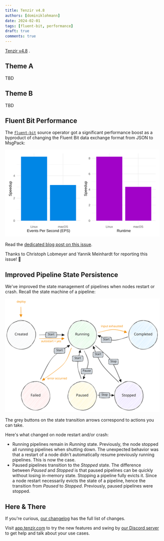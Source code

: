 ```yaml
---
title: Tenzir v4.8
authors: [dominiklohmann]
date: 2024-02-01
tags: [fluent-bit, performance]
draft: true
comments: true
---
```


[Tenzir v4.8](https://github.com/tenzir/tenzir/releases/tag/v4.8.0) .

<!--![Tenzir v4.8](tenzir-v4.8.excalidraw.svg)-->

<!-- truncate -->

## Theme A

TBD

## Theme B

TBD

## Fluent Bit Performance

The [`fluent-bit`](/operators/fluent-bit) source operator got a significant
performance boost as a byproduct of changing the Fluent Bit data exchange format
from JSON to MsgPack:

![Fluent Bit Performance](fluent-bit-speedup.svg)

Read the [dedicated blog post on this
issue](/blog/switching-fluentbit-from-json-to-msgpack).

Thanks to Christoph Lobmeyer and Yannik Meinhardt for reporting this issue! 🙏

## Improved Pipeline State Persistence

We've improved the state management of pipelines when nodes restart or crash.
Recall the state machine of a pipeline:

![Pipeline States](pipeline-states.excalidraw.svg)

The grey buttons on the state transition arrows correspond to actions you can
take.

Here's what changed on node restart and/or crash:

- Running pipelines remain in *Running* state. Previously, the node stopped all
  running pipelines when shutting down. The unexpected behavior was that a
  restart of a node didn't automatically resume previously running pipelines.
  This is now the case.
- Paused pipelines transition to the *Stopped* state. The difference between
  *Paused* and *Stopped* is that paused pipelines can be quickly without losing
  in-memory state. Stopping a pipeline fully evicts it. Since a node restart
  necessarily evicts the state of a pipeline, hence the transition from *Paused*
  to *Stopped*. Previously, paused pipelines were stopped.

## Here & There

If you're curious, [our changelog](/changelog#v480) has the full list of
changes.

Visit [app.tenzir.com](https://app.tenzir.com) to try the new
features and swing by [our Discord server](/discord) to get help and talk about
your use cases.
